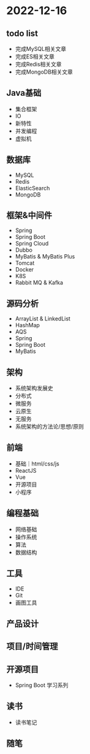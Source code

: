 
# 2022-12-16

## todo list 
- 完成MySQL相关文章
- 完成ES相关文章
- 完成Redis相关文章
- 完成MongoDB相关文章


## Java基础
- 集合框架
- IO
- 新特性
- 并发编程
- 虚拟机

## 数据库
- MySQL
- Redis
- ElasticSearch
- MongoDB

## 框架&中间件
- Spring
- Spring Boot
- Spring Cloud
- Dubbo
- MyBatis & MyBatis Plus
- Tomcat
- Docker
- K8S
- Rabbit MQ & Kafka


## 源码分析
- ArrayList & LinkedList
- HashMap
- AQS
- Spring
- Spring Boot
- MyBatis

## 架构
- 系统架构发展史
- 分布式
- 微服务
- 云原生
- 无服务
- 系统架构的方法论/思想/原则

## 前端
- 基础｜html/css/js
- ReactJS
- Vue
- 开源项目
- 小程序

## 编程基础
- 网络基础
- 操作系统
- 算法
- 数据结构

## 工具
- IDE
- Git
- 画图工具

## 产品设计


## 项目/时间管理

## 开源项目
- Spring Boot 学习系列

## 读书
- 读书笔记

## 随笔